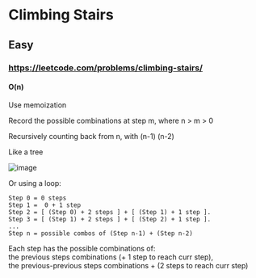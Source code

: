 # Climbing Stairs
## Easy
### https://leetcode.com/problems/climbing-stairs/
#### O(n)

Use memoization  

Record the possible combinations at step m, where n > m > 0   

Recursively counting back from n, with (n-1) (n-2)  

Like a tree

![image](https://user-images.githubusercontent.com/70348218/216863596-db20ecea-8c2b-4a34-af5a-1e7c56ab1f4e.png)





Or using a loop:  
```
Step 0 = 0 steps   
Step 1 =  0 + 1 step    
Step 2 = [ (Step 0) + 2 steps ] + [ (Step 1) + 1 step ].  
Step 3 = [ (Step 1) + 2 steps ] + [ (Step 2) + 1 step ].
...   
Step n = possible combos of (Step n-1) + (Step n-2)
```
Each step has the possible combinations of:  
	the previous steps combinations (+ 1 step to reach curr step),  
	the previous-previous steps combinations + (2 steps to reach curr step)

